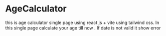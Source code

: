 # AgeCalculator
this is age calculator single page using react js + vite using tailwind css. In this single page calculate your age till now . If date is not valid it show error
